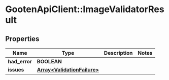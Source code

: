 # GootenApiClient::ImageValidatorResult

## Properties
Name | Type | Description | Notes
------------ | ------------- | ------------- | -------------
**had_error** | **BOOLEAN** |  | 
**issues** | [**Array&lt;ValidationFailure&gt;**](ValidationFailure.md) |  | 


